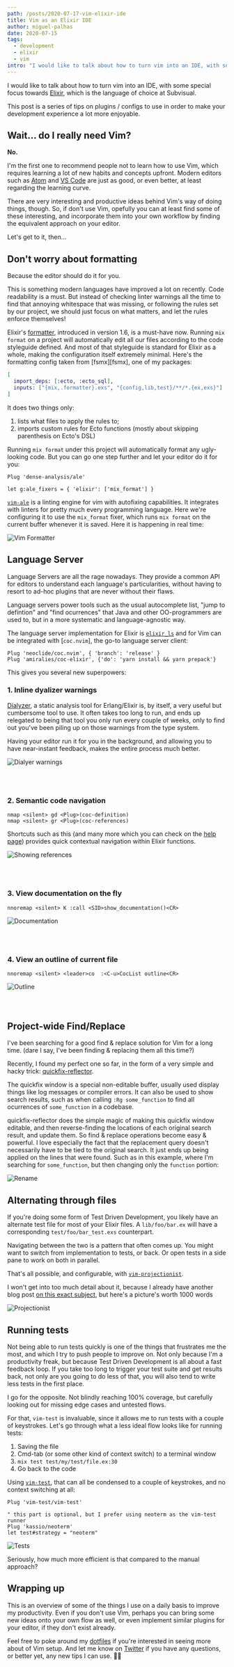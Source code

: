 ```yaml
---
path: /posts/2020-07-17-vim-elixir-ide
title: Vim as an Elixir IDE
author: miguel-palhas
date: 2020-07-15
tags:
  - development
  - elixir
  - vim
intro: "I would like to talk about how to turn vim into an IDE, with some special focus towards Elixir"
---
```


[last-post]: https://subvisual.com/blog/posts/133-super-powered-vim-part-i-projections/
[vscode]: https://code.visualstudio.com/
[atom]: https://atom.io/
[lsp]: https://microsoft.github.io/language-server-protocol/
[elixir]: https://elixir-lang.org/
[formatter]: https://hexdocs.pm/mix/1.6.0/Mix.Tasks.Format.html
[vim-ale]: https://github.com/dense-analysis/ale
[elixir_ls]: https://github.com/elixir-lsp/elixir-ls
[quickfix-reflector]: https://github.com/stefandtw/quickfix-reflector.vim
[vim-projectionist]: https://github.com/tpope/vim-projectionist
[vim-test]: https://github.com/vim-test/vim-test
[super-powered-vim]: https://subvisual.com/blog/posts/133-super-powered-vim-part-i-projections/
[dialixir]: https://github.com/jeremyjh/dialyxir
[coc-help]: https://github.com/neoclide/coc.nvim/blob/master/doc/coc.txt#L912
[twitter]: https://twitter.com/naps62
[dotfiles]: https://github.com/naps62/dotfiles

I would like to talk about how to turn vim into an IDE, with some special focus
towards [Elixir][elixir], which is the language of choice at Subvisual.

This post is a series of tips on plugins / configs to use in order to make your
development experience a lot more enjoyable.

## Wait... do I really need Vim?

**No.**

I'm the first one to recommend people not to learn how to use Vim, which
requires learning a lot of new habits and concepts upfront. Modern editors such
as [Atom][atom] and [VS Code][vscode] are just as good, or even better, at least
regarding the learning curve.

There are very interesting and productive ideas behind Vim's way of doing
things, though. So, if don't use Vim, opefully you can at least find some of
these interesting, and incorporate them into your own workflow by finding the
equivalent approach on your editor.

Let's get to it, then...

## Don't worry about formatting

Because the editor should do it for you.

This is something modern languages have improved a lot on recently. Code
readability is a must. But instead of checking linter warnings all the time to
find that annoying whitespace that was missing, or following the rules set by
our project, we should just focus on what matters, and let the rules enforce
themselves!

Elixir's [formatter][formatter], introduced in version 1.6, is a must-have now.
Running `mix format` on a project will automatically edit all our files
according to the code styleguide defined. And most of that styleguide is
standard for Elixir as a whole, making the configuration itself extremely
minimal. Here's the formatting config taken from [fsmx][fsmx], one of my
packages:

```elixir
[
  import_deps: [:ecto, :ecto_sql],
  inputs: ["{mix,.formatter}.exs", "{config,lib,test}/**/*.{ex,exs}"]
]
```

It does two things only:
1. lists what files to apply the rules to;
2. imports custom rules for Ecto functions (mostly about skipping parenthesis on
   Ecto's DSL)

Running `mix format` under this project will automatically format any
ugly-looking code. But you can go one step further and let your editor do it for
you:

```vimscript
Plug 'dense-analysis/ale'

let g:ale_fixers = { 'elixir': ['mix_format'] }
```

[`vim-ale`][vim-ale] is a linting engine for vim with autofixing capabilities.
It integrates with linters for pretty much every programming language. Here
we're configuring it to use the `mix_format` fixer, which runs `mix format` on
the current buffer whenever it is saved. Here it is happening in real time:

![Vim Formatter](./formatter.gif)

## Language Server

Language Servers are all the rage nowadays. They provide a common API for
editors to understand each language's particularities, without having to resort
to ad-hoc plugins that are never without their flaws.

Language servers power tools such as the usual autocomplete list, "jump to
defintion" and "find ocurrences" that Java and other OO-programmers are used to,
but in a more systematic and language-agnostic way.

The language server implementation for Elixir is [`elixir_ls`][elixir_ls] and
for Vim can be integrated with [`coc.nvim`], the go-to language server client:

```vimscript
Plug 'neoclide/coc.nvim', { 'branch': 'release' }
Plug 'amiralies/coc-elixir', {'do': 'yarn install && yarn prepack'}
```

This gives you several new superpowers:

### 1. Inline dyalizer warnings

[Dialyzer][dialixir], a static analysis tool for Erlang/Elixir is, by itself,
a very useful but cumbersome tool to use.  It often takes too long to run, and
ends up relegated to being that tool you only run every couple of weeks, only to
find out you've been piling up on those warnings from the type system.

Having your editor run it for you in the background, and allowing you to have
near-instant feedback, makes the entire process much better.


![Dialyer warnings](./dialyzer-warnings.png) <div style="margin-top: 5em"></div>

### 2. Semantic code navigation

```vimscript
nmap <silent> gd <Plug>(coc-definition)
nmap <silent> gr <Plug>(coc-references)
```

Shortcuts such as this (and many more which you can check on the [help
page][coc-help]) provides quick contextual navigation within Elixir functions.

![Showing references](./references.gif) <div style="margin-top: 5em"></div>

### 3. View documentation on the fly

```vimscript
nnoremap <silent> K :call <SID>show_documentation()<CR>
```

![Documentation](./documentation.gif)
<div style="margin-top: 5em"></div>

### 4. View an outline of current file

```vimscript
nnoremap <silent> <leader>co  :<C-u>CocList outline<CR>
```

![Outline](./outline.gif)
<div style="margin-top: 5em"></div>

## Project-wide Find/Replace

I've been searching for a good find & replace solution for Vim for a long time.
(dare I say, I've been finding & replacing them all this time?)

Recently, I found my perfect one so far, in the form of a very simple and hacky
trick: [quickfix-reflector][quickfix-reflector].

The quickfix window is a special non-editable buffer, usually used display
things like log messages or compiler errors.  It can also be used to show search
results, such as when calling `:Rg some_function` to find all ocurrences of
`some_function` in a codebase.

quickfix-reflector does the simple magic of making this quickfix window
editable, and then reverse-finding the locations of each original search result,
and update them. So find & replace operations become easy & powerful.  I love
especially the fact that the replacement query doesn't necessarily have to be
tied to the original search. It just ends up being applied on the lines that
were found. Such as in this example, where I'm searching for `some_function`,
but then changing only the `function` portion:

![Rename](./rename.gif)

## Alternating through files

If you're doing some form of Test Driven Development, you likely have an
alternate test file for most of your Elixir files. A `lib/foo/bar.ex` will have
a corresponding `test/foo/bar_test.exs` counterpart.

Navigating between the two is a pattern that often comes up. You might want to
switch from implementation to tests, or back. Or open tests in a side pane to
work on both in parallel.

That's all possible, and configurable, with
[`vim-projectionist`][vim-projectionist].

I won't get into too much detail about it, because I already have another blog
post [on this exact subject][super-powered-vim], but here's a picture's worth
1000 words

![Projectionist](./projectionist.gif)

## Running tests

Not being able to run tests quickly is one of the things that frustrates me the
most, and which I try to push people to improve on. Not only because I'm
a productivity freak, but because Test Driven Development is all about a fast
feedback loop.  If you take too long to trigger your test suite and get results
back, not only are you going to do less of that, you will also tend to write
less tests in the first place.

I go for the opposite. Not blindly reaching 100% coverage, but carefully looking
out for missing edge cases and untested flows.

For that, `vim-test` is invaluable, since it allows me to run tests with
a couple of keystrokes. Let's go through what a less ideal flow looks like for
running tests:

1. Saving the file
2. Cmd-tab (or some other kind of context switch) to a terminal window
3. `mix test test/my/test/file.ex:30`
4. Go back to the code

Using [`vim-test`][vim-test], that can all be condensed to a couple of
keystrokes, and no context switching at all:

```vimscript
Plug 'vim-test/vim-test'

" this part is optional, but I prefer using neoterm as the vim-test runner
Plug 'kassio/neoterm'
let test#strategy = "neoterm"
```

![Tests](./tests.gif)

Seriously, how much more efficient is that compared to the manual approach?

## Wrapping up

This is an overview of some of the things I use on a daily basis to improve my
productivity. Even if you don't use Vim, perhaps you can bring some new ideas
onto your own flow as well, or even implement similar plugins for your editor,
if they don't exist already.

Feel free to poke around my [dotfiles][dotfiles] if you're interested in seeing
more about of Vim setup. And let me know on [Twitter][twitter] if you have any
questions, or better yet, any new tips I can use. 👋🏽
